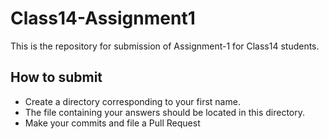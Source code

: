 # Class14-Assignment1
This is the repository for submission of Assignment-1 for Class14 students.

## How to submit
- Create a directory corresponding to your first name.
- The file containing your answers should be located in this directory.
- Make your commits and file a Pull Request


